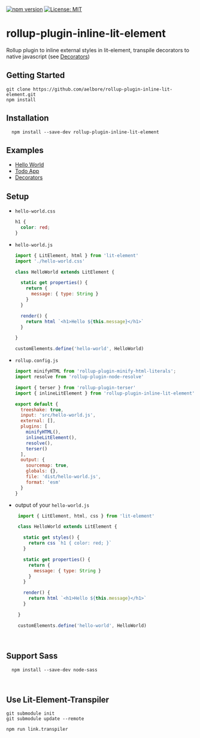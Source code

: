 [![npm version](https://badge.fury.io/js/rollup-plugin-inline-lit-element.svg)](https://www.npmjs.com/package/rollup-plugin-inline-lit-element)
[![License: MIT](https://img.shields.io/badge/license-MIT-blue.svg)](https://opensource.org/licenses/MIT)

# rollup-plugin-inline-lit-element
Rollup plugin to inline external styles in lit-element, transpile decorators to native javascript (see [Decorators](https://github.com/aelbore/rollup-plugin-inline-lit-element/tree/master/demo/decorators))


Getting Started
------------
  ```
  git clone https://github.com/aelbore/rollup-plugin-inline-lit-element.git
  npm install
  ```

Installation
------------
  ```
    npm install --save-dev rollup-plugin-inline-lit-element
  ```

## Examples
* [ Hello World ](https://github.com/aelbore/inline-styles-lit-element)
* [ Todo App ](https://github.com/aelbore/inline-styles-lit-element/tree/todo-lit-element)
* [ Decorators ](https://github.com/aelbore/rollup-plugin-inline-lit-element/tree/master/demo/decorators)

## Setup
* `hello-world.css`
  ```css
  h1 {
    color: red;
  }
  ```

* `hello-world.js`
  ```javascript
  import { LitElement, html } from 'lit-element'
  import './hello-world.css'

  class HelloWorld extends LitElement {

    static get properties() {
      return {
        message: { type: String }
      }
    }

    render() {
      return html `<h1>Hello ${this.message}</h1>`
    }

  }

  customElements.define('hello-world', HelloWorld)  
  ```

* `rollup.config.js`
  ```javascript
  import minifyHTML from 'rollup-plugin-minify-html-literals';
  import resolve from 'rollup-plugin-node-resolve'

  import { terser } from 'rollup-plugin-terser'
  import { inlineLitElement } from 'rollup-plugin-inline-lit-element'

  export default {
    treeshake: true,
    input: 'src/hello-world.js',
    external: [],
    plugins: [
      minifyHTML(),
      inlineLitElement(),
      resolve(),
      terser()
    ],
    output: {
      sourcemap: true,
      globals: {},
      file: 'dist/hello-world.js',
      format: 'esm'
    }
  }  
  ```
 
 * output of your `hello-world.js`
   ```javascript
    import { LitElement, html, css } from 'lit-element'

    class HelloWorld extends LitElement {

      static get styles() {
        return css `h1 { color: red; }`
      }

      static get properties() {
        return {
          message: { type: String }
        }
      }

      render() {
        return html `<h1>Hello ${this.message}</h1>`
      }

    }

    customElements.define('hello-world', HelloWorld)  
   ```
<br />

## Support Sass
  ```
    npm install --save-dev node-sass
  ```
<br />

## Use Lit-Element-Transpiler
  ```
  git submodule init
  git submodule update --remote

  npm run link.transpiler
  ```
